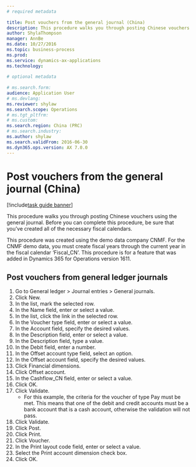 ```yaml
--- 
# required metadata 
 
title: Post vouchers from the general journal (China)
description: This procedure walks you through posting Chinese vouchers using the general journal. 
author: ShylaThompson
manager: AnnBe 
ms.date: 10/27/2016
ms.topic: business-process 
ms.prod:  
ms.service: dynamics-ax-applications 
ms.technology:  
 
# optional metadata 
 
# ms.search.form:   
audience: Application User 
# ms.devlang:  
ms.reviewer: shylaw
ms.search.scope: Operations 
# ms.tgt_pltfrm:  
# ms.custom:  
ms.search.region: China (PRC)
# ms.search.industry: 
ms.author: shylaw
ms.search.validFrom: 2016-06-30 
ms.dyn365.ops.version: AX 7.0.0 
---
```

# Post vouchers from the general journal (China)

[!include[task guide banner](../../includes/task-guide-banner.md)]

This procedure walks you through posting Chinese vouchers using the general journal.  Before you can complete this procedure, be sure that you’ve created all of the necessary fiscal calendars. 

This procedure was created using the demo data company CNMF. For the CNMF demo data, you must create fiscal years through the current year in the fiscal calendar ‘Fiscal_CN’. This procedure is for a feature that was added in Dynamics 365 for Operations version 1611.


## Post vouchers from general ledger journals
1. Go to General ledger > Journal entries > General journals.
2. Click New.
3. In the list, mark the selected row.
4. In the Name field, enter or select a value.
5. In the list, click the link in the selected row.
6. In the Voucher type field, enter or select a value.
7. In the Account field, specify the desired values.
8. In the Description field, enter or select a value.
9. In the Description field, type a value.
10. In the Debit field, enter a number.
11. In the Offset account type field, select an option.
12. In the Offset account field, specify the desired values.
13. Click Financial dimensions.
14. Click Offset account.
15. In the Cashflow_CN field, enter or select a value.
16. Click OK.
17. Click Validate.
    * For this example, the criteria for the voucher of type Pay must be met. This means that one of the debit and credit accounts must be a bank account that is a cash account, otherwise the validation will not pass.  
18. Click Validate.
19. Click Post.
20. Click Print.
21. Click Voucher.
22. In the Print layout code field, enter or select a value.
23. Select the Print account dimension check box.
24. Click OK.


